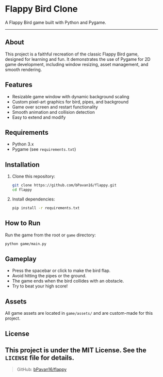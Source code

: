 # Flappy Bird Clone

A Flappy Bird game built with Python and Pygame.

---

## About
This project is a faithful recreation of the classic Flappy Bird game, designed for learning and fun. It demonstrates the use of Pygame for 2D game development, including window resizing, asset management, and smooth rendering.

## Features
- Resizable game window with dynamic background scaling
- Custom pixel-art graphics for bird, pipes, and background
- Game over screen and restart functionality
- Smooth animation and collision detection
- Easy to extend and modify

## Requirements
- Python 3.x
- Pygame (see `requirements.txt`)

## Installation
1. Clone this repository:
   ```bash
   git clone https://github.com/bPavan16/flappy.git
   cd flappy
   ```
2. Install dependencies:
   ```bash
   pip install -r requirements.txt
   ```

## How to Run
Run the game from the root or `game` directory:
```bash
python game/main.py
```

## Gameplay
- Press the spacebar or click to make the bird flap.
- Avoid hitting the pipes or the ground.
- The game ends when the bird collides with an obstacle.
- Try to beat your high score!


## Assets
All game assets are located in `game/assets/` and are custom-made for this project.


## License
This project is under the MIT License. See the `LICENSE` file for details.
---

> GitHub: [bPavan16/flappy](https://github.com/bPavan16/flappy)
